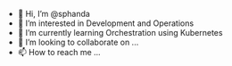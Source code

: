 - 👋 Hi, I’m @sphanda
- 👀 I’m interested in Development and Operations
- 🌱 I’m currently learning Orchestration using Kubernetes
- 💞️ I’m looking to collaborate on ...
- 📫 How to reach me ...

<!---
sphanda/sphanda is a ✨ special ✨ repository because its `README.md` (this file) appears on your GitHub profile.
You can click the Preview link to take a look at your changes.
--->
